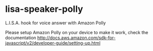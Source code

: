 # lisa-speaker-polly
L.I.S.A. hook for voice answer with Amazon Polly 

Please setup Amazon Polly on your device to make it work, check the documentation http://docs.aws.amazon.com/sdk-for-javascript/v2/developer-guide/setting-up.html

